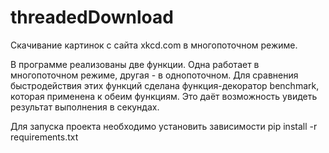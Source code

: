 # threadedDownload
Скачивание картинок с сайта xkcd.com в многопоточном режиме.

В программе реализованы две функции. Одна работает в многопоточном режиме, другая - в однопоточном.
Для сравнения быстродействия этих функций сделана функция-декоратор benchmark, которая применена к обеим функциям. Это даёт возможность увидеть результат выполнения в секундах.

Для запуска проекта необходимо установить зависимости
pip install -r requirements.txt

